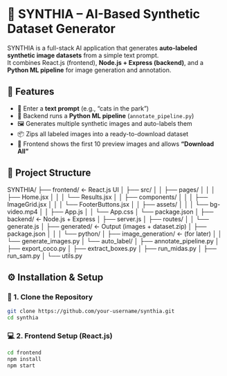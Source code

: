 # 🧩 SYNTHIA – AI-Based Synthetic Dataset Generator

SYNTHIA is a full-stack AI application that generates **auto-labeled synthetic image datasets** from a simple text prompt.  
It combines React.js (frontend), **Node.js + Express (backend)**, and a **Python ML pipeline** for image generation and annotation.



## 🚀 Features
- 🎯 Enter a **text prompt** (e.g., “cats in the park”)  
- 🧠 Backend runs a **Python ML pipeline** (`annotate_pipeline.py`)  
- 🖼️ Generates multiple synthetic images and auto-labels them  
- 📦 Zips all labeled images into a ready-to-download dataset  
- 💾 Frontend shows the first 10 preview images and allows **“Download All”** 


## 🧱 Project Structure
SYNTHIA/
├── frontend/                  ← React.js UI
│   ├── src/
│   │   ├── pages/
│   │   │   ├── Home.jsx
│   │   │   └── Results.jsx
│   │   ├── components/
│   │   │   ├── ImageGrid.jsx
│   │   │   └── FooterButtons.jsx
│   │   ├── assets/
│   │   │   └── bg-video.mp4
│   │   ├── App.js
│   │   └── App.css
│   └── package.json
│
├── backend/                   ← Node.js + Express
│   ├── server.js
│   ├── routes/
│   │   └── generate.js
│   ├── generated/             ← Output (images + dataset.zip)
│   ├── package.json
│   │
│   └── python/
│       ├── image_generation/  ← (for later)
│       │   └── generate_images.py
│       └── auto_label/
│           ├── annotate_pipeline.py
│           ├── export_coco.py
│           ├── extract_boxes.py
│           ├── run_midas.py
│           ├── run_sam.py
│           └── utils.py




## ⚙️ Installation & Setup

### 🧩 1. Clone the Repository
```bash
git clone https://github.com/your-username/synthia.git
cd synthia
```

### 💻 2. Frontend Setup (React.js)
```bash
cd frontend
npm install
npm start
```


